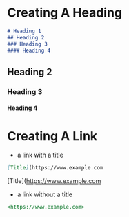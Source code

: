 # Creating A Heading

```markdown
# Heading 1
## Heading 2
### Heading 3
#### Heading 4
```
## Heading 2
### Heading 3
#### Heading 4

# Creating A Link
- a link with a title
```markdown
[Title](https://www.example.com
```
[Title](https://www.example.com

- a link without a title
```markdown
<https://www.example.com>
```
